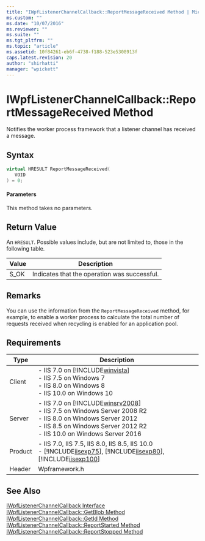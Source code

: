 ```yaml
---
title: "IWpfListenerChannelCallback::ReportMessageReceived Method | Microsoft Docs"
ms.custom: ""
ms.date: "10/07/2016"
ms.reviewer: ""
ms.suite: ""
ms.tgt_pltfrm: ""
ms.topic: "article"
ms.assetid: 10f84261-eb6f-4738-f188-523e5308913f
caps.latest.revision: 20
author: "shirhatti"
manager: "wpickett"
---
```

# IWpfListenerChannelCallback::ReportMessageReceived Method
Notifies the worker process framework that a listener channel has received a message.  
  
## Syntax  
  
```cpp  
virtual HRESULT ReportMessageReceived(  
   VOID  
) = 0;  
```  
  
#### Parameters  
 This method takes no parameters.  
  
## Return Value  
 An `HRESULT`. Possible values include, but are not limited to, those in the following table.  
  
|Value|Description|  
|-----------|-----------------|  
|S_OK|Indicates that the operation was successful.|  
  
## Remarks  
 You can use the information from the `ReportMessageReceived` method, for example, to enable a worker process to calculate the total number of requests received when recycling is enabled for an application pool.  
  
## Requirements  
  
|Type|Description|  
|----------|-----------------|  
|Client|-   IIS 7.0 on [!INCLUDE[winvista](../../wmi-provider/includes/winvista-md.md)]<br />-   IIS 7.5 on Windows 7<br />-   IIS 8.0 on Windows 8<br />-   IIS 10.0 on Windows 10|  
|Server|-   IIS 7.0 on [!INCLUDE[winsrv2008](../../wmi-provider/includes/winsrv2008-md.md)]<br />-   IIS 7.5 on Windows Server 2008 R2<br />-   IIS 8.0 on Windows Server 2012<br />-   IIS 8.5 on Windows Server 2012 R2<br />-   IIS 10.0 on Windows Server 2016|  
|Product|-   IIS 7.0, IIS 7.5, IIS 8.0, IIS 8.5, IIS 10.0<br />-   [!INCLUDE[iisexp75](../../web-development-reference/native-code-api-reference/includes/iisexp75-md.md)], [!INCLUDE[iisexp80](../../web-development-reference/native-code-api-reference/includes/iisexp80-md.md)], [!INCLUDE[iisexp100](../../web-development-reference/native-code-api-reference/includes/iisexp100-md.md)]|  
|Header|Wpframework.h|  
  
## See Also  
 [IWpfListenerChannelCallback Interface](../../web-development-reference\native-code-api-reference/iwpflistenerchannelcallback-interface.md)   
 [IWpfListenerChannelCallback::GetBlob Method](../../web-development-reference\native-code-api-reference/iwpflistenerchannelcallback-getblob-method.md)   
 [IWpfListenerChannelCallback::GetId Method](../../web-development-reference\native-code-api-reference/iwpflistenerchannelcallback-getid-method.md)   
 [IWpfListenerChannelCallback::ReportStarted Method](../../web-development-reference\native-code-api-reference/iwpflistenerchannelcallback-reportstarted-method.md)   
 [IWpfListenerChannelCallback::ReportStopped Method](../../web-development-reference\native-code-api-reference/iwpflistenerchannelcallback-reportstopped-method.md)